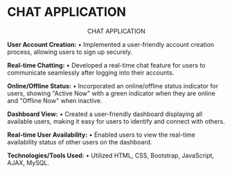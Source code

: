 <h1 alien="center" > CHAT APPLICATION </h1>
<center>CHAT APPLICATION</center> 

**User Account Creation:**
•	Implemented a user-friendly account creation process, allowing users to sign up securely.

**Real-time Chatting:**
•	Developed a real-time chat feature for users to communicate seamlessly after logging into their accounts.

**Online/Offline Status:**
•	Incorporated an online/offline status indicator for users, showing "Active Now" with a green indicator when they are online and "Offline Now" when inactive.

**Dashboard View:**
•	Created a user-friendly dashboard displaying all available users, making it easy for users to identify and connect with others.

**Real-time User Availability:**
•	Enabled users to view the real-time availability status of other users on the dashboard.

**Technologies/Tools Used:**
•	Utilized HTML, CSS, Bootstrap, JavaScript, AJAX, MySQL.

